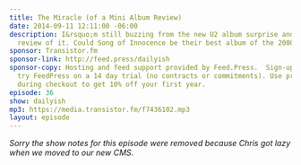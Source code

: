 ```yaml
---
title: The Miracle (of a Mini Album Review)
date: 2014-09-11 12:11:00 -06:00
description: I&rsquo;m still buzzing from the new U2 album surprise and do a quick
  review of it. Could Song of Innocence be their best album of the 2000&rsquo;s?
sponsor: Transistor.fm
sponsor-link: http://feed.press/dailyish
sponsor-copy: Hosting and feed support provided by Feed.Press.  Sign-up today and
  try FeedPress on a 14 day trial (no contracts or commitments). Use promo code "dailyish"
  during checkout to get 10% off your first year.
episode: 36
show: dailyish
mp3: https://media.transistor.fm/f7436102.mp3
layout: episode
---
```


<em>Sorry the show notes for this episode were removed because Chris got lazy when we moved to our new CMS</em>.
